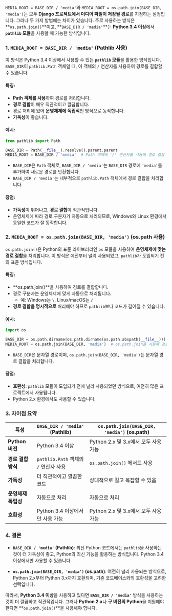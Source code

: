 `MEDIA_ROOT = BASE_DIR / 'media'`와 `MEDIA_ROOT = os.path.join(BASE_DIR, 'media')`는 모두 **Django 프로젝트에서 미디어 파일이 저장될 경로**를 지정하는 설정입니다. 그러나 두 가지 방법에는 차이가 있습니다. 주로 사용하는 방식은 **`os.path.join()`**이고, **`BASE_DIR / 'media'`**는 **Python 3.4 이상**에서 **`pathlib` 모듈**을 사용할 때 가능한 방식입니다.

### 1. **`MEDIA_ROOT = BASE_DIR / 'media'` (Pathlib 사용)**
이 방식은 Python 3.4 이상에서 사용할 수 있는 **`pathlib` 모듈**을 활용한 방식입니다. `BASE_DIR`이 `pathlib.Path` 객체일 때, 이 객체의 `/` 연산자를 사용하여 경로를 결합할 수 있습니다.

#### 특징:
- **Path 객체를 사용**하여 경로를 처리합니다.
- **경로 결합**이 매우 직관적이고 깔끔합니다.
- 경로 처리에 있어 **운영체제에 독립적**인 방식으로 동작합니다.
- **가독성**이 좋습니다.

#### 예시:
```python
from pathlib import Path

BASE_DIR = Path(__file__).resolve().parent.parent
MEDIA_ROOT = BASE_DIR / 'media'  # Path 객체에 '/' 연산자를 사용해 경로 결합
```

- `BASE_DIR`은 `Path` 객체로, `BASE_DIR / 'media'`는 `BASE_DIR` 경로에 `'media'`를 추가하여 새로운 경로를 반환합니다.
- `BASE_DIR / 'media'`는 내부적으로 `pathlib.Path` 객체에서 경로 결합을 처리합니다.

#### 장점:
- **가독성**이 뛰어나고, **경로 결합**이 직관적입니다.
- 운영체제에 따라 경로 구분자가 자동으로 처리되므로, Windows와 Linux 환경에서 동일한 코드가 잘 동작합니다.

### 2. **`MEDIA_ROOT = os.path.join(BASE_DIR, 'media')` (os.path 사용)**

`os.path.join()`은 Python의 표준 라이브러리인 `os` 모듈을 사용하여 **운영체제에 맞는 경로 결합**을 처리합니다. 이 방식은 예전부터 널리 사용되었고, `pathlib`가 도입되기 전의 표준 방식입니다.

#### 특징:
- **os.path.join()**을 사용하여 경로를 결합합니다.
- 경로 구분자는 운영체제에 맞게 자동으로 처리됩니다.
  - 예: Windows는 `\`, Linux/macOS는 `/`
- **경로 결합을 명시적으로** 처리해야 하므로 `pathlib`보다 코드가 길어질 수 있습니다.

#### 예시:
```python
import os

BASE_DIR = os.path.dirname(os.path.dirname(os.path.abspath(__file__)))
MEDIA_ROOT = os.path.join(BASE_DIR, 'media')  # os.path.join을 사용해 경로 결합
```

- `BASE_DIR`은 문자열 경로이며, `os.path.join(BASE_DIR, 'media')`는 문자열 경로 결합을 처리합니다.

#### 장점:
- **호환성**: `pathlib` 모듈이 도입되기 전에 널리 사용되었던 방식으로, 여전히 많은 프로젝트에서 사용됩니다.
- Python 2.x 환경에서도 사용할 수 있습니다.

### 3. **차이점 요약**

| 특성                           | `BASE_DIR / 'media'` (Pathlib)                  | `os.path.join(BASE_DIR, 'media')` (os.path)         |
|--------------------------------|----------------------------------------------|----------------------------------------------------|
| **Python 버전**                | Python 3.4 이상                               | Python 2.x 및 3.x에서 모두 사용 가능             |
| **경로 결합 방식**             | `pathlib.Path` 객체의 `/` 연산자 사용         | `os.path.join()` 메서드 사용                      |
| **가독성**                     | 더 직관적이고 깔끔한 코드                     | 상대적으로 길고 복잡할 수 있음                   |
| **운영체제 독립성**             | 자동으로 처리                                 | 자동으로 처리                                     |
| **호환성**                     | Python 3.4 이상에서만 사용 가능               | Python 2.x 및 3.x에서 모두 사용 가능             |

### 4. **결론**

- **`BASE_DIR / 'media'` (Pathlib)**: 최신 Python 코드에서는 `pathlib`을 사용하는 것이 더 가독성이 좋고, Python의 최신 기능을 활용하는 방식입니다. Python 3.4 이상에서만 사용할 수 있습니다.
  
- **`os.path.join(BASE_DIR, 'media')` (os.path)**: 여전히 널리 사용되는 방식으로, Python 2.x부터 Python 3.x까지 호환되며, 기존 코드베이스와의 호환성을 고려한 선택입니다.

따라서, **Python 3.4 이상**을 사용하고 있다면 **`BASE_DIR / 'media'`** 방식을 사용하는 것이 더 깔끔하고 직관적입니다. 그러나 **Python 2.x**나 **구 버전의 Python**을 지원해야 한다면 **`os.path.join()`**을 사용해야 합니다.
